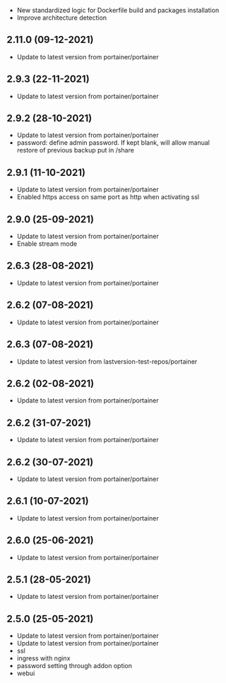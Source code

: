- New standardized logic for Dockerfile build and packages installation
- Improve architecture detection

## 2.11.0 (09-12-2021)
- Update to latest version from portainer/portainer

## 2.9.3 (22-11-2021)
- Update to latest version from portainer/portainer

## 2.9.2 (28-10-2021)
- Update to latest version from portainer/portainer
- password: define admin password. If kept blank, will allow manual restore of previous backup put in /share

## 2.9.1 (11-10-2021)
- Update to latest version from portainer/portainer
- Enabled https access on same port as http when activating ssl

## 2.9.0 (25-09-2021)
- Update to latest version from portainer/portainer
- Enable stream mode

## 2.6.3 (28-08-2021)
- Update to latest version from portainer/portainer

## 2.6.2 (07-08-2021)
- Update to latest version from portainer/portainer

## 2.6.3 (07-08-2021)
- Update to latest version from lastversion-test-repos/portainer

## 2.6.2 (02-08-2021)
- Update to latest version from portainer/portainer

## 2.6.2 (31-07-2021)
- Update to latest version from portainer/portainer

## 2.6.2 (30-07-2021)
- Update to latest version from portainer/portainer

## 2.6.1 (10-07-2021)
- Update to latest version from portainer/portainer

## 2.6.0 (25-06-2021)
- Update to latest version from portainer/portainer

## 2.5.1 (28-05-2021)
- Update to latest version from portainer/portainer

## 2.5.0 (25-05-2021)
- Update to latest version from portainer/portainer
- Update to latest version from portainer/portainer
- ssl
- ingress with nginx 
- password setting through addon option
- webui
